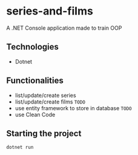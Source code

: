 # series-and-films
A .NET Console application made to train OOP

## Technologies
- Dotnet

## Functionalities
- list/update/create series
- list/update/create films `TODO`
- use entity framework to store in database `TODO`
- use Clean Code

## Starting the project
```
dotnet run
```
